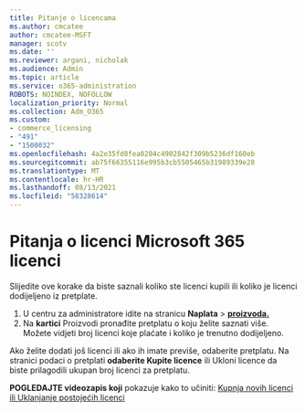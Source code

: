 ```yaml
---
title: Pitanje o licencama
ms.author: cmcatee
author: cmcatee-MSFT
manager: scotv
ms.date: ''
ms.reviewer: argani, nicholak
ms.audience: Admin
ms.topic: article
ms.service: o365-administration
ROBOTS: NOINDEX, NOFOLLOW
localization_priority: Normal
ms.collection: Adm_O365
ms.custom:
- commerce_licensing
- "491"
- "1500032"
ms.openlocfilehash: 4a2e35fd8fea0204c4902842f309b5236df160eb
ms.sourcegitcommit: ab75f66355116e995b3cb5505465b31989339e28
ms.translationtype: MT
ms.contentlocale: hr-HR
ms.lasthandoff: 08/13/2021
ms.locfileid: "58328614"
---
```

# <a name="questions-about-your-microsoft-365-license"></a>Pitanja o licenci Microsoft 365 licenci

Slijedite ove korake da biste saznali koliko ste licenci kupili ili koliko je licenci dodijeljeno iz pretplate.
  
1. U centru za administratore idite na stranicu **Naplata** \> **[proizvoda.](https://go.microsoft.com/fwlink/p/?linkid=842054)**
2. Na **kartici** Proizvodi pronađite pretplatu o koju želite saznati više. Možete vidjeti broj licenci koje plaćate i koliko je trenutno dodijeljeno.

Ako želite dodati još licenci ili ako ih imate previše, odaberite pretplatu. Na stranici podaci o pretplati **odaberite Kupite licence** ili Ukloni licence da biste prilagodili ukupan broj licenci za pretplatu. 

**POGLEDAJTE videozapis koji** pokazuje kako to učiniti: [Kupnja novih licenci](https://go.microsoft.com/fwlink/p/?linkid=2154857) [ili Uklanjanje postojećih licenci](https://go.microsoft.com/fwlink/p/?linkid=2154938)